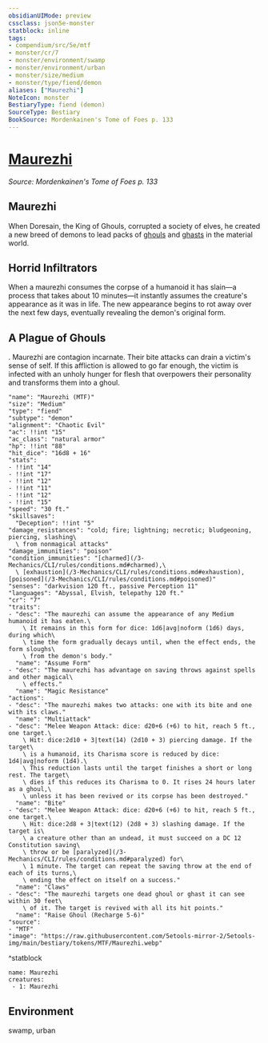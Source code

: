 ```yaml
---
obsidianUIMode: preview
cssclass: json5e-monster
statblock: inline
tags:
- compendium/src/5e/mtf
- monster/cr/7
- monster/environment/swamp
- monster/environment/urban
- monster/size/medium
- monster/type/fiend/demon
aliases: ["Maurezhi"]
NoteIcon: monster
BestiaryType: fiend (demon)
SourceType: Bestiary
BookSource: Mordenkainen's Tome of Foes p. 133
---
```

# [Maurezhi](3-Mechanics\CLI\bestiary\fiend/maurezhi-mtf.md)
*Source: Mordenkainen's Tome of Foes p. 133*  

## Maurezhi

When Doresain, the King of Ghouls, corrupted a society of elves, he created a new breed of demons to lead packs of [ghouls](/3-Mechanics/CLI/bestiary/undead/ghoul.md) and [ghasts](/3-Mechanics/CLI/bestiary/undead/ghast.md) in the material world.

## Horrid Infiltrators

When a maurezhi consumes the corpse of a humanoid it has slain—a process that takes about 10 minutes—it instantly assumes the creature's appearance as it was in life. The new appearance begins to rot away over the next few days, eventually revealing the demon's original form.

## A Plague of Ghouls

. Maurezhi are contagion incarnate. Their bite attacks can drain a victim's sense of self. If this affliction is allowed to go far enough, the victim is infected with an unholy hunger for flesh that overpowers their personality and transforms them into a ghoul.

```statblock
"name": "Maurezhi (MTF)"
"size": "Medium"
"type": "fiend"
"subtype": "demon"
"alignment": "Chaotic Evil"
"ac": !!int "15"
"ac_class": "natural armor"
"hp": !!int "88"
"hit_dice": "16d8 + 16"
"stats":
- !!int "14"
- !!int "17"
- !!int "12"
- !!int "11"
- !!int "12"
- !!int "15"
"speed": "30 ft."
"skillsaves":
  "Deception": !!int "5"
"damage_resistances": "cold; fire; lightning; necrotic; bludgeoning, piercing, slashing\
  \ from nonmagical attacks"
"damage_immunities": "poison"
"condition_immunities": "[charmed](/3-Mechanics/CLI/rules/conditions.md#charmed),\
  \ [exhaustion](/3-Mechanics/CLI/rules/conditions.md#exhaustion), [poisoned](/3-Mechanics/CLI/rules/conditions.md#poisoned)"
"senses": "darkvision 120 ft., passive Perception 11"
"languages": "Abyssal, Elvish, telepathy 120 ft."
"cr": "7"
"traits":
- "desc": "The maurezhi can assume the appearance of any Medium humanoid it has eaten.\
    \ It remains in this form for dice: 1d6|avg|noform (1d6) days, during which\
    \ time the form gradually decays until, when the effect ends, the form sloughs\
    \ from the demon's body."
  "name": "Assume Form"
- "desc": "The maurezhi has advantage on saving throws against spells and other magical\
    \ effects."
  "name": "Magic Resistance"
"actions":
- "desc": "The maurezhi makes two attacks: one with its bite and one with its claws."
  "name": "Multiattack"
- "desc": "Melee Weapon Attack: dice: d20+6 (+6) to hit, reach 5 ft., one target.\
    \ Hit: dice:2d10 + 3|text(14) (2d10 + 3) piercing damage. If the target\
    \ is a humanoid, its Charisma score is reduced by dice: 1d4|avg|noform (1d4).\
    \ This reduction lasts until the target finishes a short or long rest. The target\
    \ dies if this reduces its Charisma to 0. It rises 24 hours later as a ghoul,\
    \ unless it has been revived or its corpse has been destroyed."
  "name": "Bite"
- "desc": "Melee Weapon Attack: dice: d20+6 (+6) to hit, reach 5 ft., one target.\
    \ Hit: dice:2d8 + 3|text(12) (2d8 + 3) slashing damage. If the target is\
    \ a creature other than an undead, it must succeed on a DC 12 Constitution saving\
    \ throw or be [paralyzed](/3-Mechanics/CLI/rules/conditions.md#paralyzed) for\
    \ 1 minute. The target can repeat the saving throw at the end of each of its turns,\
    \ ending the effect on itself on a success."
  "name": "Claws"
- "desc": "The maurezhi targets one dead ghoul or ghast it can see within 30 feet\
    \ of it. The target is revived with all its hit points."
  "name": "Raise Ghoul (Recharge 5-6)"
"source":
- "MTF"
"image": "https://raw.githubusercontent.com/5etools-mirror-2/5etools-img/main/bestiary/tokens/MTF/Maurezhi.webp"
```
^statblock

```encounter-table
name: Maurezhi
creatures:
 - 1: Maurezhi
```

## Environment

swamp, urban